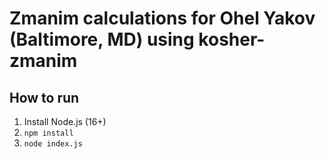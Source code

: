 # Zmanim calculations for Ohel Yakov (Baltimore, MD) using kosher-zmanim

## How to run

1. Install Node.js (16+)
2. `npm install`
3. `node index.js`
